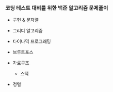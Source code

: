 ### 코딩 테스트 대비를 위한 백준 알고리즘 문제풀이
* 구현 & 문자열

* 그리디 알고리즘

* 다이나믹 프로그래밍

* 브루트포스

* 자료구조
  * 스택
  
* 정렬
